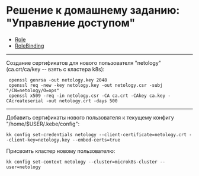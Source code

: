 # Решение к домашнему заданию: "Управление доступом"
* [Role](./role.yml)
* [RoleBinding](./role-binding.yml)
---
Создание сертификатов для нового пользователя "netology"(ca.crt/ca/key -- взять с кластера k8s):
```
 openssl genrsa -out netology.key 2048
 openssl req -new -key netology.key -out netology.csr -subj "/CN=netology/O=ops"
 openssl x509 -req -in netology.csr -CA ca.crt -CAkey ca.key -CAcreateserial -out netology.crt -days 500
 ```
 ---
 Добавить сертификаты нового пользователя к текущему конфигу "/home/$USER/.kebe/config":
 ```
 kk config set-credentials netology --client-certificate=netology.crt --client-key=netology.key --embed-certs=true
 ```
 Присвоить кластер новому пользователю:
 ```
 kk config set-context netology --cluster=microk8s-cluster --user=netology
 ```
